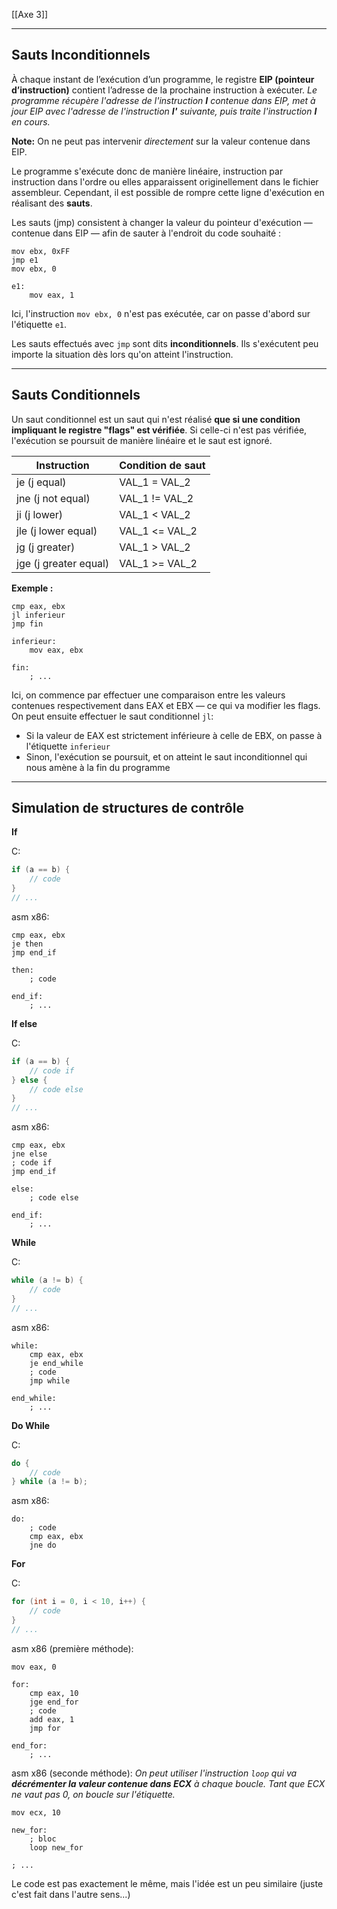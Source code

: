 [[Axe 3]]
****
## Sauts Inconditionnels

À chaque instant de l’exécution d’un programme, le registre **EIP (pointeur d’instruction)**
contient l’adresse de la prochaine instruction à exécuter.
	*Le programme récupère l'adresse de l'instruction **I** contenue dans EIP, met à jour EIP avec l'adresse de l'instruction **I'** suivante, puis traite l'instruction **I** en cours.*

**Note:** On ne peut pas intervenir *directement* sur la valeur contenue dans EIP.


Le programme s'exécute donc de manière linéaire, instruction par instruction dans l'ordre ou elles apparaissent originellement dans le fichier assembleur. Cependant, il est possible de rompre cette ligne d'exécution en réalisant des **sauts**. 

Les sauts (jmp) consistent à changer la valeur du pointeur d'exécution — contenue dans EIP — afin de sauter à l'endroit du code souhaité :
```assembly
mov ebx, 0xFF
jmp e1
mov ebx, 0

e1:
	mov eax, 1
```
Ici, l'instruction `mov ebx, 0` n'est pas exécutée, car on passe d'abord sur l'étiquette `e1`.


Les sauts effectués avec `jmp` sont dits **inconditionnels**. Ils s'exécutent peu importe la situation dès lors qu'on atteint l'instruction.


****
## Sauts Conditionnels

Un saut conditionnel est un saut qui n'est réalisé **que si une condition impliquant le registre "flags" est vérifiée**. Si celle-ci n'est pas vérifiée, l'exécution se poursuit de manière linéaire et le saut est ignoré.

| Instruction           | Condition de saut |
| --------------------- | ----------------- |
| je (j equal)          | VAL_1 = VAL_2     |
| jne (j not equal)     | VAL_1 != VAL_2    |
| ji (j lower)          | VAL_1 < VAL_2     |
| jle (j lower equal)   | VAL_1 <= VAL_2    |
| jg (j greater)        | VAL_1 > VAL_2     |
| jge (j greater equal) | VAL_1 >= VAL_2    |

**Exemple :**
```assembly
cmp eax, ebx
jl inferieur
jmp fin

inferieur:
	mov eax, ebx

fin:
	; ...
```

Ici, on commence par effectuer une comparaison entre les valeurs contenues respectivement dans EAX et EBX — ce qui va modifier les flags.
On peut ensuite effectuer le saut conditionnel `jl`:
- Si la valeur de EAX est strictement inférieure à celle de EBX, on passe à l'étiquette `inferieur`
- Sinon, l'exécution se poursuit, et on atteint le saut inconditionnel qui nous amène à la fin du programme


****
## Simulation de structures de contrôle

**If**

C:
```c
if (a == b) {
	// code
}
// ...
```

asm x86:
```assembly
cmp eax, ebx
je then
jmp end_if

then:
	; code

end_if:
	; ...
```


**If else**

C:
```c
if (a == b) {
	// code if
} else {
	// code else
}
// ...
```

asm x86:
```assembly
cmp eax, ebx
jne else
; code if
jmp end_if

else:
	; code else

end_if:
	; ...
```


**While**

C:
```c
while (a != b) {
	// code
}
// ...
```

asm x86:
```assembly
while:
	cmp eax, ebx
	je end_while
	; code
	jmp while

end_while:
	; ...
```


**Do While**

C:
```c
do {
	// code
} while (a != b);
```

asm x86:
```assembly
do:
	; code
	cmp eax, ebx
	jne do
```


**For**

C:
```c
for (int i = 0, i < 10, i++) {
	// code
}
// ...
```

asm x86 (première méthode):
```assembly
mov eax, 0

for:
	cmp eax, 10
	jge end_for
	; code
	add eax, 1
	jmp for	

end_for:
	; ...
```

asm x86 (seconde méthode):
	*On peut utiliser l'instruction `loop` qui va **décrémenter la valeur contenue dans ECX** à chaque boucle. Tant que ECX ne vaut pas 0, on boucle sur l'étiquette.*
```assembly
mov ecx, 10

new_for:
	; bloc
	loop new_for

; ...
```

Le code est pas exactement le même, mais l'idée est un peu similaire (juste c'est fait dans l'autre sens...)

